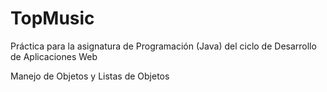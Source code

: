 # TopMusic

Práctica para la asignatura de Programación (Java) del ciclo de Desarrollo de Aplicaciones Web

Manejo de Objetos y Listas de Objetos

